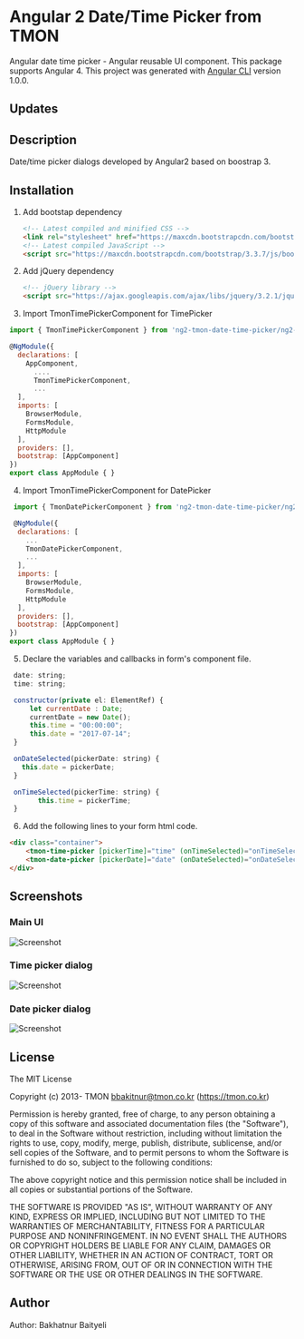 # Angular 2 Date/Time Picker from TMON
Angular date time picker - Angular reusable UI component. This package supports Angular 4.
This project was generated with [Angular CLI](https://github.com/angular/angular-cli) version 1.0.0.

## Updates

## Description

Date/time picker dialogs developed by Angular2 based on boostrap 3.

## Installation

1. Add bootstap dependency
    ```html
	<!-- Latest compiled and minified CSS -->
    <link rel="stylesheet" href="https://maxcdn.bootstrapcdn.com/bootstrap/3.3.7/css/bootstrap.min.css">
	<!-- Latest compiled JavaScript -->
	<script src="https://maxcdn.bootstrapcdn.com/bootstrap/3.3.7/js/bootstrap.min.js"></script>
	```
2. Add jQuery dependency
    ```html
	<!-- jQuery library -->
	<script src="https://ajax.googleapis.com/ajax/libs/jquery/3.2.1/jquery.min.js"></script>
    ```
3. 	Import TmonTimePickerComponent for TimePicker
```js
import { TmonTimePickerComponent } from 'ng2-tmon-date-time-picker/ng2-tmon-date-time-picker'; 

@NgModule({
  declarations: [
    AppComponent,
      ....
	  TmonTimePickerComponent,
      ...  
  ],
  imports: [
    BrowserModule,
    FormsModule,
    HttpModule
  ],
  providers: [],
  bootstrap: [AppComponent]
})
export class AppModule { }

 ``` 

4. Import TmonTimePickerComponent for DatePicker
```js
 import { TmonDatePickerComponent } from 'ng2-tmon-date-time-picker/ng2-tmon-date-time-picker';

 @NgModule({
  declarations: [
    ...
    TmonDatePickerComponent,
    ...
  ],
  imports: [
    BrowserModule,
    FormsModule,
    HttpModule
  ],
  providers: [],
  bootstrap: [AppComponent]
})
export class AppModule { }

 ```

5. Declare the variables and callbacks in form's component file.
 ```js
  date: string;
  time: string;

  constructor(private el: ElementRef) { 
      let currentDate : Date;
      currentDate = new Date();
      this.time = "00:00:00";
      this.date = "2017-07-14";
  }

  onDateSelected(pickerDate: string) {
    this.date = pickerDate;
  }

  onTimeSelected(pickerTime: string) {
		this.time = pickerTime;
  }
 ```

6. Add the following lines to your form html code.
```html
<div class="container">
	<tmon-time-picker [pickerTime]="time" (onTimeSelected)="onTimeSelected($event)"></tmon-time-picker>
	<tmon-date-picker [pickerDate]="date" (onDateSelected)="onDateSelected($event)"></tmon-date-picker>
</div>
```
  
## Screenshots

### Main UI
![Screenshot](https://github.com/bakytnur/ng2-tmon-date-time/blob/master/main_ui.png?raw=true)
### Time picker dialog
![Screenshot](https://github.com/bakytnur/ng2-tmon-date-time/blob/master/time_picker.png?raw=true)
### Date picker dialog
![Screenshot](https://github.com/bakytnur/ng2-tmon-date-time/blob/master/date_picker.png?raw=true)

## License

The MIT License

Copyright (c) 2013- TMON <bbakitnur@tmon.co.kr> (https://tmon.co.kr)

Permission is hereby granted, free of charge, to any person obtaining a copy
of this software and associated documentation files (the "Software"), to deal
in the Software without restriction, including without limitation the rights
to use, copy, modify, merge, publish, distribute, sublicense, and/or sell
copies of the Software, and to permit persons to whom the Software is
furnished to do so, subject to the following conditions:

The above copyright notice and this permission notice shall be included in
all copies or substantial portions of the Software.

THE SOFTWARE IS PROVIDED "AS IS", WITHOUT WARRANTY OF ANY KIND, EXPRESS OR
IMPLIED, INCLUDING BUT NOT LIMITED TO THE WARRANTIES OF MERCHANTABILITY,
FITNESS FOR A PARTICULAR PURPOSE AND NONINFRINGEMENT. IN NO EVENT SHALL THE
AUTHORS OR COPYRIGHT HOLDERS BE LIABLE FOR ANY CLAIM, DAMAGES OR OTHER
LIABILITY, WHETHER IN AN ACTION OF CONTRACT, TORT OR OTHERWISE, ARISING FROM,
OUT OF OR IN CONNECTION WITH THE SOFTWARE OR THE USE OR OTHER DEALINGS IN
THE SOFTWARE.

		
##  Author

Author: Bakhatnur Baityeli
